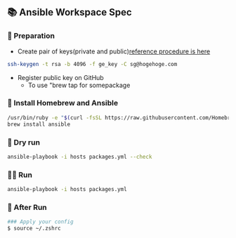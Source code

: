 ## 📚 Ansible Workspace Spec

### 🚧 Preparation

- Create pair of keys(private and public)[reference procedure is here](https://www.task-notes.com/entry/20150208/1423325535)
```bash
ssh-keygen -t rsa -b 4096 -f ge_key -C sg@hogehoge.com
```

- Register public key on GitHub
    - To use "brew tap for somepackage

### 🧬 Install Homebrew and Ansible

```bash
/usr/bin/ruby -e "$(curl -fsSL https://raw.githubusercontent.com/Homebrew/install/master/install)"
brew install ansible
```

### 🥾 Dry run

```bash
ansible-playbook -i hosts packages.yml --check
```

### 🏃‍♂️ Run

```bash
ansible-playbook -i hosts packages.yml
```

### 💨 After Run
```bash
### Apply your config
$ source ~/.zshrc
```